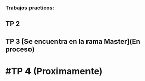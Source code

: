 ### Trabajos practicos:
## TP 2
## TP 3 [Se encuentra en la rama Master](En proceso)
# #TP 4 (Proximamente)

